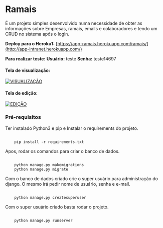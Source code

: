 # Ramais

É um projeto simples desenvolvido numa necessidade de obter as informações sobre Empresas, ramais, emails e colaboradores e tendo um CRUD no sistema após o login.

**Deploy para o Heroku1:**
[https://app-ramais.herokuapp.com/ramais/](http://app-intranet.herokuapp.com/)

**Para realizar teste:**
**Usuário:** teste
**Senha:** teste14697

#### **Tela de visualização:**
[![VISUALIZAÇÃO](TELA01 "VISUALIZAÇÃO")](https://i.imgur.com/CGRuFxT.png "VISUALIZAÇÃO")

#### **Tela de edição:**
[![EDIÇÃO](TELA02 "EDIÇÃO")](https://i.imgur.com/N1wi7HX.png "EDIÇÃO")

### Pré-requisitos

Ter instalado Python3 e pip e Instalar o requirements do projeto.

```

    pip install -r requirements.txt

```

Apos, rodar os comandos para criar o banco de dados.

```

    python manage.py makemigrations
    python manage.py migrate

```

Com o banco de dados criado crie o super usuário para administração do django. O mesmo irá pedir nome de usuário, senha e e-mail.

```

    python manage.py createsuperuser

```

Com o super usuário criado basta rodar o projeto.

```

    python manage.py runserver

```

